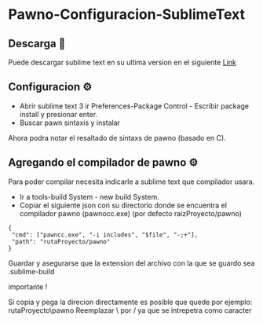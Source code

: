 # Pawno-Configuracion-SublimeText
## Descarga 🚀

Puede descargar sublime text en su ultima version en el siguiente [Link](https://www.sublimetext.com/)


## Configuracion ⚙️

* Abrir sublime text 3 ir Preferences-Package Control - Escribir package install y presionar enter.
* Buscar pawn sintaxis y instalar

Ahora podra notar el resaltado de sintaxs de pawno (basado en C).

## Agregando el compilador de pawno ⚙️
Para poder compilar necesita indicarle a sublime text que compilador usara.

* Ir a tools-build System - new build System.
* Copiar el siguiente json con su directorio donde se encuentra el compilador pawno (pawnocc.exe) (por defecto raizProyecto/pawno)



```
{
 "cmd": ["pawncc.exe", "-i includes", "$file", "-;+"],
 "path": "rutaProyecto/pawno"
}

```
Guardar y asegurarse que la extension del archivo con la que se guardo sea .sublime-build

importante !

Si copia y pega la direcion directamente es posible que quede por ejemplo: rutaProyecto\pawno Reemplazar \ por / ya que se intrepetra como caracter



